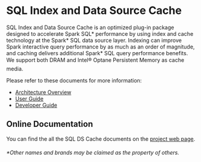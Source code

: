 # SQL Index and Data Source Cache

SQL Index and Data Source Cache is an optimized plug-in package designed to accelerate Spark SQL\* performance by using index and cache technology at the Spark* SQL data source layer. Indexing can improve Spark interactive query performance by as much as an order of magnitude, and caching delivers additional Spark* SQL query performance benefits. We support both DRAM and Intel® Optane Persistent Memory as cache media.

Please refer to these documents for more information:

* [Architecture Overview](docs/Architect-Overview.md)
* [User Guide](docs/User-Guide.md)
* [Developer Guide](docs/Developer-Guide.md)

## Online Documentation

You can find the all the SQL DS Cache documents on the [project web page](https://oap-project.github.io/sql-ds-cache/).


###### \*Other names and brands may be claimed as the property of others.
